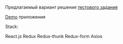  Предлагаемый вариант решения [тестового задания](https://www.figma.com/file/tXQ7qBjtlVZgaleoU4Yiqm/MSI-2020---Front-end-Development-Test?node-id=25%3A12)
 
 [Demo](https://nomen1.github.io/joke-tz/) приложения



Stack:

React.js
Redux
Redux-thunk
Redux-form
Axios
